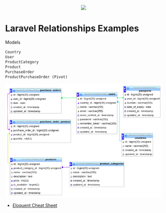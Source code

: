 <p align="center"><img src="https://res.cloudinary.com/dtfbvvkyp/image/upload/v1566331377/laravel-logolockup-cmyk-red.svg" width="400"></p>

# Laravel Relationships Examples

Models

```text
Country
User
ProductCategory
Product
PurchaseOrder
ProductPurchaseOrder (Pivot)
```

![DB Schema](public/images/db.png)



* [Eloquent Cheat Sheet](md/eloquent-cheat-sheet.md)
